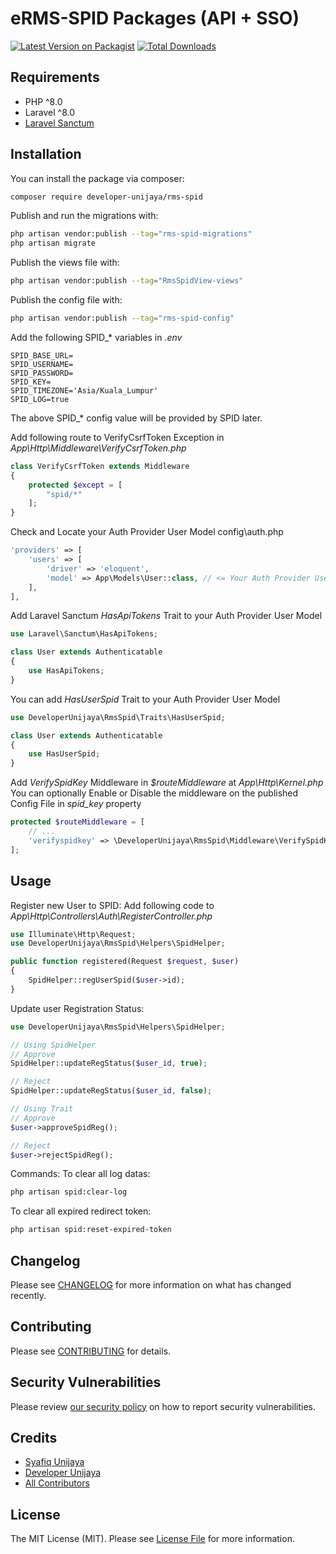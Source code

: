 # eRMS-SPID Packages (API + SSO)

[![Latest Version on Packagist](https://img.shields.io/packagist/v/developer-unijaya/rms-spid.svg?style=flat-square)](https://packagist.org/packages/developer-unijaya/rms-spid)
[![Total Downloads](https://img.shields.io/packagist/dt/developer-unijaya/rms-spid.svg?style=flat-square)](https://packagist.org/packages/developer-unijaya/rms-spid)

## Requirements

- PHP ^8.0
- Laravel ^8.0
- [Laravel Sanctum](https://laravel.com/docs/8.x/sanctum)

## Installation

You can install the package via composer:

```bash
composer require developer-unijaya/rms-spid
```

Publish and run the migrations with:

```bash
php artisan vendor:publish --tag="rms-spid-migrations"
php artisan migrate
```

Publish the views file with:

```bash
php artisan vendor:publish --tag="RmsSpidView-views"
```

Publish the config file with:

```bash
php artisan vendor:publish --tag="rms-spid-config"
```

Add the following SPID_* variables in _.env_

```
SPID_BASE_URL=
SPID_USERNAME=
SPID_PASSWORD=
SPID_KEY=
SPID_TIMEZONE='Asia/Kuala_Lumpur'
SPID_LOG=true
```
The above SPID_* config value will be provided by SPID later.

Add following route to VerifyCsrfToken Exception in _App\Http\Middleware\VerifyCsrfToken.php_

```php
class VerifyCsrfToken extends Middleware
{
    protected $except = [
        "spid/*"
    ];
}
```

Check and Locate your Auth Provider User Model
config\auth.php

```php
'providers' => [
    'users' => [
        'driver' => 'eloquent',
        'model' => App\Models\User::class, // <= Your Auth Provider User Model
    ],
],
```

Add Laravel Sanctum _HasApiTokens_ Trait to your Auth Provider User Model

```php
use Laravel\Sanctum\HasApiTokens;

class User extends Authenticatable
{
    use HasApiTokens;
}
```

You can add _HasUserSpid_ Trait to your Auth Provider User Model

```php
use DeveloperUnijaya\RmsSpid\Traits\HasUserSpid;

class User extends Authenticatable
{
    use HasUserSpid;
}
```

Add _VerifySpidKey_ Middleware in _$routeMiddleware_ at _App\Http\Kernel.php_
You can optionally Enable or Disable the middleware on the published Config File in *spid_key* property
```php
protected $routeMiddleware = [
    // ...
    'verifyspidkey' => \DeveloperUnijaya\RmsSpid\Middleware\VerifySpidKey::class,
];
```

## Usage

Register new User to SPID:
Add following code to _App\Http\Controllers\Auth\RegisterController.php_ 
```php
use Illuminate\Http\Request;
use DeveloperUnijaya\RmsSpid\Helpers\SpidHelper;

public function registered(Request $request, $user)
{
    SpidHelper::regUserSpid($user->id);
}
```

Update user Registration Status:
```php
use DeveloperUnijaya\RmsSpid\Helpers\SpidHelper;

// Using SpidHelper
// Approve
SpidHelper::updateRegStatus($user_id, true);

// Reject
SpidHelper::updateRegStatus($user_id, false);

// Using Trait
// Approve
$user->approveSpidReg();

// Reject
$user->rejectSpidReg();
```

Commands:
To clear all log datas:
```bash
php artisan spid:clear-log
```

To clear all expired redirect token:
```bash
php artisan spid:reset-expired-token
```

## Changelog

Please see [CHANGELOG](CHANGELOG.md) for more information on what has changed recently.

## Contributing

Please see [CONTRIBUTING](CONTRIBUTING.md) for details.

## Security Vulnerabilities

Please review [our security policy](../../security/policy) on how to report security vulnerabilities.

## Credits

- [Syafiq Unijaya](https://github.com/syafiq-unijaya)
- [Developer Unijaya](https://github.com/developer-unijaya)
- [All Contributors](../../contributors)

## License

The MIT License (MIT). Please see [License File](LICENSE.md) for more information.
